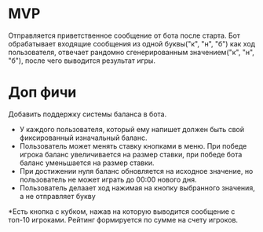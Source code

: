 # MVP
Отправляется приветственное сообщение от бота после старта. Бот обрабатывает входящие сообщения из одной буквы("к", "н", "б") как ход пользователя, отвечает рандомно сгенерированным значением("к", "н", "б"), после чего выводится результат игры.
# Доп фичи
Добавить поддержку системы баланса в бота.
* У каждого пользователя, который ему напишет должен быть свой фиксированный изначальный баланс.
* Пользователь может менять ставку кнопками в меню. При победе игрока баланс увеличивается на размер ставки, при победе бота баланс уменьшается на размер ставки.
* При достижении нуля баланс обновляется на исходное значение, но пользователь не может играть до 00:00 нового дня.
* Пользователь делаает ход нажимая на кнопку выбранного значения, а не отправляет букву

*Есть кнопка с кубком, нажав на которую выводится сообщение с топ-10 игроками. Рейтинг формируется по сумме на счету игроков.
